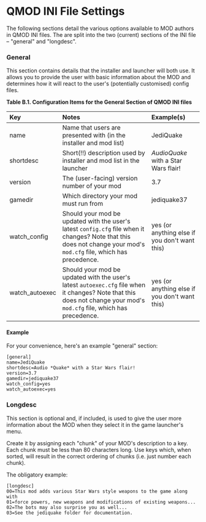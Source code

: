 # QMOD INI File Settings

The following sections detail the various options available to MOD authors in QMOD INI files. The are split into the two (current) sections of the INI file – "general" and "longdesc".

### General

This section contains details that the installer and launcher will both use. It allows you to provide the user with basic information about the MOD and determines how it will react to the user's (potentially customised) config files.

**Table B.1. Configuration Items for the General Section of QMOD INI files**

| Key             | Notes                                                                                                                                                                  | Example(s)                                    |
| :-------------- | :--------------------------------------------------------------------------------------------------------------------------------------------------------------------- | :-------------------------------------------- |
| name            | Name that users are presented with (in the installer and mod list)                                                                                                     | JediQuake                                     |
| shortdesc       | Short(\!\!) description used by installer and mod list in the launcher                                                                                                 | *AudioQuake* with a Star Wars flair\!           |
| version         | The (user-facing) version number of your mod                                                                                                                           | 3.7                                           |
| gamedir         | Which directory your mod must run from                                                                                                                                 | jediquake37                                   |
| watch\_config   | Should your mod be updated with the user's latest `config.cfg` file when it changes? Note that this does not change your mod's `mod.cfg` file, which has precedence.   | yes (or anything else if you don't want this) |
| watch\_autoexec | Should your mod be updated with the user's latest `autoexec.cfg` file when it changes? Note that this does not change your mod's `mod.cfg` file, which has precedence. | yes (or anything else if you don't want this) |

#### Example

For your convenience, here's an example "general" section:

``` screen
[general]
name=JediQuake
shortdesc=Audio *Quake* with a Star Wars flair!
version=3.7
gamedir=jediquake37
watch_config=yes
watch_autoexec=yes

```

### Longdesc

This section is optional and, if included, is used to give the user more information about the MOD when they select it in the game launcher's menu.

Create it by assigning each "chunk" of your MOD's description to a key. Each chunk must be less than 80 characters long. Use keys which, when sorted, will result in the correct ordering of chunks (i.e. just number each chunk).

The obligatory example:

``` screen
[longdesc]
00=This mod adds various Star Wars style weapons to the game along with
01=force powers, new weapons and modifications of existing weapons...
02=The bots may also surprise you as well...
03=See the jediquake folder for documentation.

```

